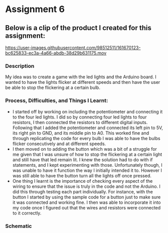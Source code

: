 # Assignment 6

## Below is a clip of the product I created for this assignment:


https://user-images.githubusercontent.com/98512511/161670123-bc625833-ec3a-4a66-abdb-38d29b631175.mov



### Description
My idea was to create a game with the led lights and the Arduino board. I wanted to have the lights flicker at different speeds and then have the user be able to stop the flickering at a certain bulb. 

### Process, Difficulties, and Things I Learnt:
- I started off by working on including the potentiometer and connecting it to the four led lights.  I did so by connecting four led lights to four resistors, I then connected the resistors to different digital inputs. Following that I added the potentiometer and connected its left pin to 5V, its right pin to GND, and its middle pin to A0. This worked fine and through replicating the code for every bulb I was able to have the bulbs flicker consecutively and at different speeds. 
- I then moved on to adding the button which was a bit of a struggle for me given that I was unsure of how to stop the flickering at a certain light and still have that led remain lit. I knew the solution had to do with if statements, and I kept experimenting with those. Unfortunately though, I was unable to have it function the way I initially intended it to. However I was still able to have the button turn all the lights off once pressed. 
- One thing I learnt is the importance of checking every aspect of the wiring to ensure that the issue is truly in the code and not the Arduino. I did this through testing each part individually. For instance, with the button I started by using the sample code for a button just to make sure it was connected and working fine. I then was able to incorporate it into my code once I figured out that the wires and resistors were connected to it correctly. 

### Schematic

